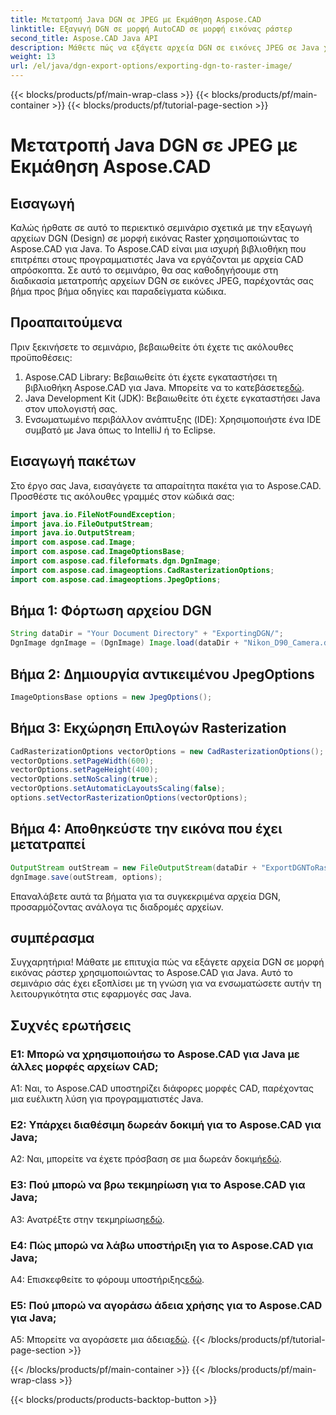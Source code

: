 ```yaml
---
title: Μετατροπή Java DGN σε JPEG με Εκμάθηση Aspose.CAD
linktitle: Εξαγωγή DGN σε μορφή AutoCAD σε μορφή εικόνας ράστερ
second_title: Aspose.CAD Java API
description: Μάθετε πώς να εξάγετε αρχεία DGN σε εικόνες JPEG σε Java χρησιμοποιώντας το Aspose.CAD. Αυτό το σεμινάριο βήμα προς βήμα σας καθοδηγεί στη διαδικασία χωρίς κόπο.
weight: 13
url: /el/java/dgn-export-options/exporting-dgn-to-raster-image/
---
```


{{< blocks/products/pf/main-wrap-class >}}
{{< blocks/products/pf/main-container >}}
{{< blocks/products/pf/tutorial-page-section >}}

# Μετατροπή Java DGN σε JPEG με Εκμάθηση Aspose.CAD

## Εισαγωγή

Καλώς ήρθατε σε αυτό το περιεκτικό σεμινάριο σχετικά με την εξαγωγή αρχείων DGN (Design) σε μορφή εικόνας Raster χρησιμοποιώντας το Aspose.CAD για Java. Το Aspose.CAD είναι μια ισχυρή βιβλιοθήκη που επιτρέπει στους προγραμματιστές Java να εργάζονται με αρχεία CAD απρόσκοπτα. Σε αυτό το σεμινάριο, θα σας καθοδηγήσουμε στη διαδικασία μετατροπής αρχείων DGN σε εικόνες JPEG, παρέχοντάς σας βήμα προς βήμα οδηγίες και παραδείγματα κώδικα.

## Προαπαιτούμενα

Πριν ξεκινήσετε το σεμινάριο, βεβαιωθείτε ότι έχετε τις ακόλουθες προϋποθέσεις:
1.  Aspose.CAD Library: Βεβαιωθείτε ότι έχετε εγκαταστήσει τη βιβλιοθήκη Aspose.CAD για Java. Μπορείτε να το κατεβάσετε[εδώ](https://releases.aspose.com/cad/java/).
2. Java Development Kit (JDK): Βεβαιωθείτε ότι έχετε εγκαταστήσει Java στον υπολογιστή σας.
3. Ενσωματωμένο περιβάλλον ανάπτυξης (IDE): Χρησιμοποιήστε ένα IDE συμβατό με Java όπως το IntelliJ ή το Eclipse.

## Εισαγωγή πακέτων

Στο έργο σας Java, εισαγάγετε τα απαραίτητα πακέτα για το Aspose.CAD. Προσθέστε τις ακόλουθες γραμμές στον κώδικά σας:

```java
import java.io.FileNotFoundException;
import java.io.FileOutputStream;
import java.io.OutputStream;
import com.aspose.cad.Image;
import com.aspose.cad.ImageOptionsBase;
import com.aspose.cad.fileformats.dgn.DgnImage;
import com.aspose.cad.imageoptions.CadRasterizationOptions;
import com.aspose.cad.imageoptions.JpegOptions;
```

## Βήμα 1: Φόρτωση αρχείου DGN

```java
String dataDir = "Your Document Directory" + "ExportingDGN/";
DgnImage dgnImage = (DgnImage) Image.load(dataDir + "Nikon_D90_Camera.dgn");
```

## Βήμα 2: Δημιουργία αντικειμένου JpegOptions

```java
ImageOptionsBase options = new JpegOptions();
```

## Βήμα 3: Εκχώρηση Επιλογών Rasterization

```java
CadRasterizationOptions vectorOptions = new CadRasterizationOptions();
vectorOptions.setPageWidth(600);
vectorOptions.setPageHeight(400);
vectorOptions.setNoScaling(true);
vectorOptions.setAutomaticLayoutsScaling(false);
options.setVectorRasterizationOptions(vectorOptions);
```

## Βήμα 4: Αποθηκεύστε την εικόνα που έχει μετατραπεί

```java
OutputStream outStream = new FileOutputStream(dataDir + "ExportDGNToRasterImage_Out.jpg");
dgnImage.save(outStream, options);
```

Επαναλάβετε αυτά τα βήματα για τα συγκεκριμένα αρχεία DGN, προσαρμόζοντας ανάλογα τις διαδρομές αρχείων.

## συμπέρασμα

Συγχαρητήρια! Μάθατε με επιτυχία πώς να εξάγετε αρχεία DGN σε μορφή εικόνας ράστερ χρησιμοποιώντας το Aspose.CAD για Java. Αυτό το σεμινάριο σάς έχει εξοπλίσει με τη γνώση για να ενσωματώσετε αυτήν τη λειτουργικότητα στις εφαρμογές σας Java.

## Συχνές ερωτήσεις

### Ε1: Μπορώ να χρησιμοποιήσω το Aspose.CAD για Java με άλλες μορφές αρχείων CAD;

A1: Ναι, το Aspose.CAD υποστηρίζει διάφορες μορφές CAD, παρέχοντας μια ευέλικτη λύση για προγραμματιστές Java.

### Ε2: Υπάρχει διαθέσιμη δωρεάν δοκιμή για το Aspose.CAD για Java;

 A2: Ναι, μπορείτε να έχετε πρόσβαση σε μια δωρεάν δοκιμή[εδώ](https://releases.aspose.com/).

### Ε3: Πού μπορώ να βρω τεκμηρίωση για το Aspose.CAD για Java;

 A3: Ανατρέξτε στην τεκμηρίωση[εδώ](https://reference.aspose.com/cad/java/).

### Ε4: Πώς μπορώ να λάβω υποστήριξη για το Aspose.CAD για Java;

 A4: Επισκεφθείτε το φόρουμ υποστήριξης[εδώ](https://forum.aspose.com/c/cad/19).

### Ε5: Πού μπορώ να αγοράσω άδεια χρήσης για το Aspose.CAD για Java;

 A5: Μπορείτε να αγοράσετε μια άδεια[εδώ](https://purchase.aspose.com/buy).
{{< /blocks/products/pf/tutorial-page-section >}}

{{< /blocks/products/pf/main-container >}}
{{< /blocks/products/pf/main-wrap-class >}}

{{< blocks/products/products-backtop-button >}}

